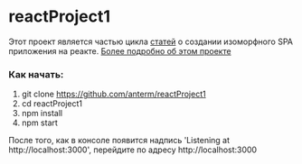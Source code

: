 # reactProject1

Этот проект является частью цикла <a href='https://reactkitchen.wordpress.com/spa-react-project/'>статей</a> о создании изоморфного SPA приложения на реакте.
<a href='https://reactkitchen.wordpress.com/reactproject-v1/'>Более подробно об этом проекте</a>

### Как начать:

1. git clone https://github.com/anterm/reactProject1
1. cd reactProject1
1. npm install
1. npm start

После того, как в консоле появится надпись 'Listening at http://localhost:3000', перейдите по адресу http://localhost:3000